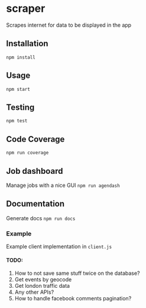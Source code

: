 # scraper
Scrapes internet for data to be displayed in the app

## Installation
`npm install`

## Usage
`npm start`

## Testing
`npm test`

## Code Coverage
`npm run coverage`

## Job dashboard
Manage jobs with a nice GUI
`npm run agendash`

## Documentation
Generate docs
`npm run docs`

### Example
Example client implementation in `client.js`

#### TODO:
1) How to not save same stuff twice on the database?
2) Get events by geocode
3) Get london traffic data
4) Any other APIs?
5) How to handle facebook comments pagination?
